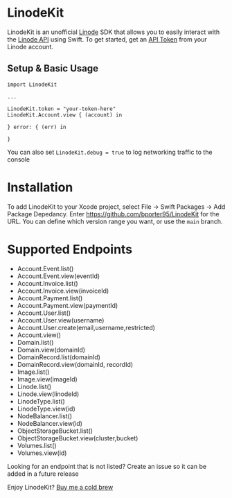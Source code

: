 # LinodeKit

LinodeKit is an unofficial [Linode](https://www.linode.com/) SDK that allows you to easily interact with the [Linode API](https://www.linode.com/docs/api/) using Swift. To get started, get an [API Token](https://www.linode.com/docs/products/tools/cloud-manager/guides/cloud-api-keys) from your Linode account.


## Setup & Basic Usage

```
import LinodeKit

...

LinodeKit.token = "your-token-here"
LinodeKit.Account.view { (account) in
    
} error: { (err) in
    
}
```

You can also set `LinodeKit.debug = true` to log networking traffic to the console


# Installation
To add LinodeKit to your Xcode project, select File -> Swift Packages -> Add Package Depedancy. Enter https://github.com/bporter95/LinodeKit for the URL. You can define which version range you want, or use the `main` branch.


# Supported Endpoints
- Account.Event.list()
- Account.Event.view(eventId)
- Account.Invoice.list()
- Account.Invoice.view(invoiceId)
- Account.Payment.list()
- Account.Payment.view(paymentId)
- Account.User.list()
- Account.User.view(username)
- Account.User.create(email,username,restricted)
- Account.view()
- Domain.list()
- Domain.view(domainId)
- DomainRecord.list(domainId)
- DomainRecord.view(domainId, recordId)
- Image.list()
- Image.view(imageId)
- Linode.list()
- Linode.view(linodeId)
- LinodeType.list()
- LinodeType.view(id)
- NodeBalancer.list()
- NodeBalancer.view(id)
- ObjectStorageBucket.list()
- ObjectStorageBucket.view(cluster,bucket)
- Volumes.list()
- Volumes.view(id)

Looking for an endpoint that is not listed? Create an issue so it can be added in a future release



Enjoy LinodeKit? [Buy me a cold brew](https://venmo.com/code?user_id=2086648682643456668&printed=1)
